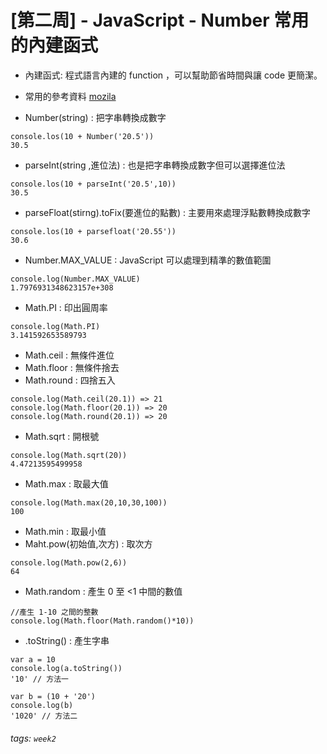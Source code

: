 # [第二周] - JavaScript - Number 常用的內建函式
- 內建函式: 程式語言內建的 function ，可以幫助節省時間與讓 code 更簡潔。
- 常用的參考資料
[mozila](https://developer.mozilla.org/zh-TW/docs/Web/JavaScript/Reference/Global_Objects/Number)

- Number(string) : 把字串轉換成數字
```javascript=
console.los(10 + Number('20.5'))
30.5
```
- parseInt(string ,進位法) : 也是把字串轉換成數字但可以選擇進位法
```javascript=
console.los(10 + parseInt('20.5',10))
30.5
```
- parseFloat(stirng).toFix(要進位的點數) : 主要用來處理浮點數轉換成數字
```javascript=
console.los(10 + parsefloat('20.55'))
30.6
```
- Number.MAX_VALUE : JavaScript 可以處理到精準的數值範圍
```javascript=
console.log(Number.MAX_VALUE)
1.7976931348623157e+308
```
- Math.PI : 印出圓周率
```javascript=
console.log(Math.PI)
3.141592653589793
```
- Math.ceil : 無條件進位
- Math.floor : 無條件捨去
- Math.round : 四捨五入
```javascript=
console.log(Math.ceil(20.1)) => 21
console.log(Math.floor(20.1)) => 20
console.log(Math.round(20.1)) => 20
```
- Math.sqrt : 開根號
```javascript=
console.log(Math.sqrt(20))
4.47213595499958
```
- Math.max : 取最大值
```javascript=
console.log(Math.max(20,10,30,100))
100
```
- Math.min : 取最小值
- Maht.pow(初始值,次方) : 取次方
```javascript=
console.log(Math.pow(2,6))
64
```
- Math.random : 產生 0 至 <1 中間的數值
```javascript=
//產生 1-10 之間的整數
console.log(Math.floor(Math.random()*10))
```
- .toString() : 產生字串
```javascript=
var a = 10 
console.log(a.toString())
'10' // 方法一

var b = (10 + '20') 
console.log(b)
'1020' // 方法二
```
###### tags: `week2`